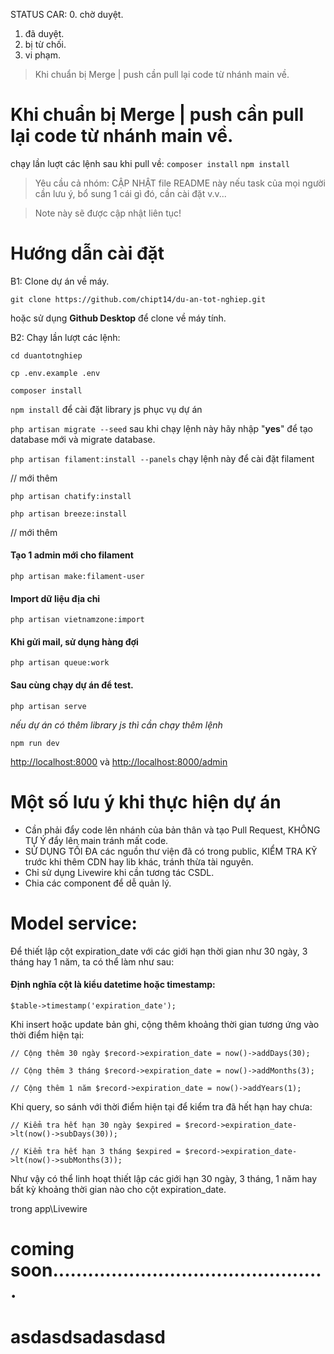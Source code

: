 STATUS CAR:
0. chờ duyệt.
1. đã duyệt.
2. bị từ chối.
3. vi phạm.

> Khi chuẩn bị Merge | push cần pull lại code từ nhánh main về.
 
#  Khi chuẩn bị Merge | push cần pull lại code từ nhánh main về.
chạy lần luợt các lệnh sau khi pull về:
`composer install`
`npm install`

> Yêu cầu cả nhóm: CẬP NHẬT file README này nếu task của mọi người cần lưu ý, bổ sung 1 cái gì đó, cần cài đặt v.v...

> Note này sẽ được cập nhật liên tục!

# Hướng dẫn cài đặt
B1: Clone dự án về máy.

`git clone https://github.com/chipt14/du-an-tot-nghiep.git`

hoặc sử dụng **Github Desktop** để clone về máy tính.

B2: Chạy lần lượt các lệnh:

`cd duantotnghiep`

`cp .env.example .env`

`composer install`

`npm install` để cài đặt library js phục vụ dự án

`php artisan migrate --seed` sau khi chạy lệnh này hãy nhập "**yes**"  để tạo database mới và migrate database.

`php artisan filament:install --panels` chạy lệnh này để cài đặt filament

// mới thêm

`php artisan chatify:install`

`php artisan breeze:install`

// mới thêm

#### Tạo 1 admin mới cho filament
`php artisan make:filament-user`


#### Import dữ liệu địa chỉ
`php artisan vietnamzone:import`


#### Khi gửi mail, sử dụng hàng đợi
`php artisan queue:work`

#### Sau cùng chạy dự án để test.
`php artisan serve` 

*nếu dự án có thêm library js thì cần chạy thêm lệnh*

`npm run dev`

[http://localhost:8000](http://localhost:8000) và
[http://localhost:8000/admin](http://localhost:8000/admin)


# Một số lưu ý khi thực hiện dự án
* Cần phải đẩy code lên nhánh của bản thân và tạo Pull Request, KHÔNG TỰ Ý đẩy lên main tránh mất code.
* SỬ DỤNG TỐI ĐA các nguồn thư viện đã có trong public, KIỂM TRA KỸ trước khi thêm CDN hay lib khác, tránh thừa tài nguyên.
* Chỉ sử dụng Livewire khi cần tương tác CSDL.
* Chia các component để dễ quản lý.




# Model service:
 Để thiết lập cột expiration_date với các giới hạn thời gian như 30 ngày, 3 tháng hay 1 năm, ta có thể làm như sau:

#### Định nghĩa cột là kiểu datetime hoặc timestamp:

`$table->timestamp('expiration_date');`

Khi insert hoặc update bản ghi, cộng thêm khoảng thời gian tương ứng vào thời điểm hiện tại:

`
// Cộng thêm 30 ngày
$record->expiration_date = now()->addDays(30);
`

`
// Cộng thêm 3 tháng
$record->expiration_date = now()->addMonths(3);
`

`
// Cộng thêm 1 năm
$record->expiration_date = now()->addYears(1);
`

Khi query, so sánh với thời điểm hiện tại để kiểm tra đã hết hạn hay chưa:

`
// Kiểm tra hết hạn 30 ngày
$expired = $record->expiration_date->lt(now()->subDays(30));
`

`
// Kiểm tra hết hạn 3 tháng
$expired = $record->expiration_date->lt(now()->subMonths(3));
`

Như vậy có thể linh hoạt thiết lập các giới hạn 30 ngày, 3 tháng, 1 năm hay bất kỳ khoảng thời gian nào cho cột expiration_date.



trong app\Livewire

# coming soon...............................................
# asdasdsadasdasd
